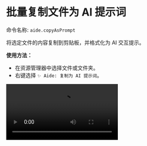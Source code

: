 # 批量复制文件为 AI 提示词

命令名称: `aide.copyAsPrompt`

将选定文件的内容复制到剪贴板，并格式化为 AI 交互提示。

**使用方法：**

- 在资源管理器中选择文件或文件夹。
- 右键选择 `✨ Aide: 复制为 AI 提示词`。

<Video src="/videos/aide-copy-as-prompt.mp4"/>

**相关配置：**

- 你可以通过配置 [`aide.aiPrompt`](../configuration/ai-prompt.md) 来自定义 AI 提示词模板。

- 你可以通过修改 [`aide.ignorePatterns`](../configuration/ignore-patterns.md) 配置来忽略特定文件或文件夹。

- 你可以通过修改 [`aide.respectGitIgnore`](../configuration/respect-git-ignore.md) 配置来控制是否忽略 `.gitignore` 文件中指定的文件或文件夹。
